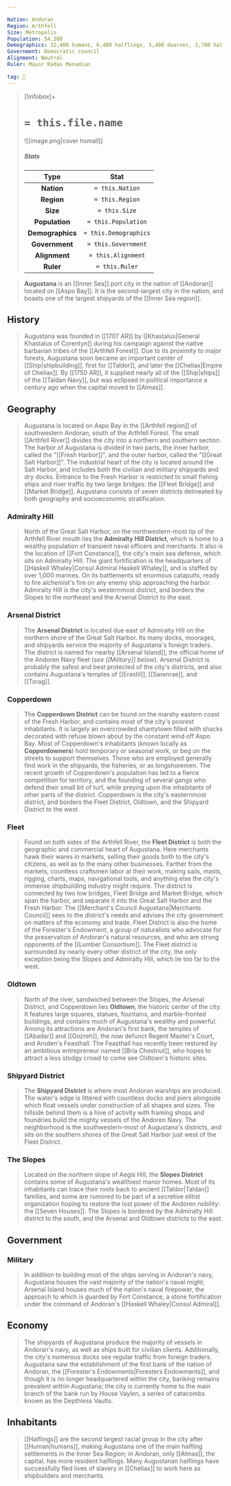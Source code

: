```yaml
---

Nation: Andoran
Region: Arthfell
Size: Metropolis
Population: 54,200
Demographics: 32,400 humans, 6,480 halflings, 5,400 dwarves, 3,780 half-orcs, 3,240 elves, 1,620 gnomes, 200 half-elves, 1,080 other
Government: Democratic council
Alignment: Neutral
Ruler: Mayor Radas Menadian

tag: 🌃
---
```


> [!infobox]+
> #  `= this.file.name`
> ![[image.png|cover hsmall]]
> ##### Stats
> Type | Stat |
> :---:|:---:|
> **Nation** | `= this.Nation` |
> **Region** | `= this.Region` |
> **Size** | `= this.Size` |
> **Population** | `= this.Population` |
> **Demographics** | `= this.Demographics` |
> **Government** | `= this.Government` |
> **Alignment** | `= this.Alignment` |
> **Ruler** | `= this.Ruler` |



> **Augustana** is an [[Inner Sea]] port city in the nation of [[Andoran]] located on [[Aspo Bay]]. It is the second-largest city in the nation, and boasts one of the largest shipyards of the [[Inner Sea region]].



## History

> Augustana was founded in [[1707 AR]] by [[Khastalus|General Khastalus of Corentyn]] during his campaign against the native barbarian tribes of the [[Arthfell Forest]]. Due to its proximity to major forests, Augustana soon became an important center of [[Ship|shipbuilding]], first for [[Taldor]], and later the [[Cheliax|Empire of Cheliax]]. By [[1750 AR]], it supplied nearly all of the [[Ship|ships]] of the [[Taldan Navy]], but was eclipsed in political importance a century ago when the capital moved to [[Almas]].


## Geography

> Augustana is located on Aspo Bay in the [[Arthfell region]] of southwestern Andoran, south of the Arthfell Forest. The small [[Arthfell River]] divides the city into a northern and southern section.
> The harbor of Augustana is divided in two parts, the inner harbor, called the "[[Fresh Harbor]]", and the outer harbor, called the "[[Great Salt Harbor]]". The industrial heart of the city is located around the Salt Harbor, and includes both the civilian and military shipyards and dry docks. Entrance to the Fresh Harbor is restricted to small fishing ships and river traffic by two large bridges: the [[Fleet Bridge]] and [[Market Bridge]].
> Augustana consists of seven districts delineated by both geography and socioeconomic stratification.


### Admiralty Hill

> North of the Great Salt Harbor, on the northwestern-most tip of the Arthfell River mouth lies the **Admiralty Hill District**, which is home to a wealthy population of transient naval officers and merchants. It also is the location of [[Fort Constance]], the city's main sea defense, which sits on Admiralty Hill. The giant fortification is the headquarters of [[Haskell Whaley|Consul Admiral Haskell Whaley]], and is staffed by over 1,000 marines. On its battlements sit enormous catapults, ready to fire alchemist's fire on any enemy ship approaching the harbor. Admiralty Hill is the city's westernmost district, and borders the Slopes to the northeast and the Arsenal District to the east.


### Arsenal District

> The **Arsenal District** is located due east of Admiralty Hill on the northern shore of the Great Salt Harbor. Its many docks, moorages, and shipyards service the majority of Augustana's foreign traders. The district is named for nearby [[Arsenal Island]], the official home of the Andoren Navy fleet (*see [[Military]] below*). Arsenal District is probably the safest and best protected of the city's districts, and also contains Augustana's temples of [[Erastil]], [[Sarenrae]], and [[Torag]].


### Copperdown

> The **Copperdown District** can be found on the marshy eastern coast of the Fresh Harbor, and contains most of the city's poorest inhabitants. It is largely an overcrowded shantytown filled with shacks decorated with refuse blown about by the constant wind off Aspo Bay. Most of Copperdown's inhabitants (known locally as **Copperdowners**) hold temporary or seasonal work, or beg on the streets to support themselves. Those who are employed generally find work in the shipyards, the fisheries, or as longshoremen. The recent growth of Copperdown's population has led to a fierce competition for territory, and the founding of several gangs who defend their small bit of turf, while preying upon the inhabitants of other parts of the district. Copperdown is the city's easternmost district, and borders the Fleet District, Oldtown, and the Shipyard District to the west.


### Fleet

> Found on both sides of the Arthfell River, the **Fleet District** is both the geographic and commercial heart of Augustana. Here merchants hawk their wares in markets, selling their goods both to the city's citizens, as well as to the many other businesses. Farther from the markets, countless craftsmen labor at their work, making sails, masts, rigging, charts, maps, navigational tools, and anything else the city's immense shipbuilding industry might require. The district is connected by two low bridges, Fleet Bridge and Market Bridge, which span the harbor, and separate it into the Great Salt Harbor and the Fresh Harbor. The [[Merchant's Council Augustana|Merchants Council]] sees to the district's needs and advises the city government on matters of the economy and trade. Fleet District is also the home of the Forester's Endowment, a group of naturalists who advocate for the preservation of Andoran's natural resources, and who are strong opponents of the [[Lumber Consortium]]. The Fleet district is surrounded by nearly every other district of the city, the only exception being the Slopes and Admiralty Hill, which lie too far to the west.


### Oldtown

> North of the river, sandwiched between the Slopes, the Arsenal District, and Copperdown lies **Oldtown**, the historic center of the city. It features large squares, statues, fountains, and marble-fronted buildings, and contains much of Augustana's wealthy and powerful. Among its attractions are Andoran's first bank, the temples of [[Abadar]] and [[Gozreh]], the now defunct Regent Master's Court, and Aroden's Feasthall. The Feasthall has recently been restored by an ambitious entrepreneur named [[Bria Chestnut]], who hopes to attract a less stodgy crowd to come see Oldtown's historic sites.


### Shipyard District

> The **Shipyard District** is where most Andoran warships are produced. The water's edge is littered with countless docks and piers alongside which float vessels under construction of all shapes and sizes. The hillside behind them is a hive of activity with framing shops and foundries build the mighty vessels of the Andoren Navy. The neighborhood is the southwestern-most of Augustana's districts, and sits on the southern shores of the Great Salt Harbor just west of the Fleet District.


### The Slopes

> Located on the northern slope of Aegis Hill, the **Slopes District** contains some of Augustana's wealthiest manor homes. Most of its inhabitants can trace their roots back to ancient [[Taldor|Taldan]] families, and some are rumored to be part of a secretive elitist organization hoping to restore the lost power of the Andoren nobility: the [[Seven Houses]]. The Slopes is bordered by the Admiralty Hill district to the south, and the Arsenal and Oldtown districts to the east.


## Government


### Military

> In addition to building most of the ships serving in Andoran's navy, Augustana houses the vast majority of the nation's naval might; Arsenal Island houses much of the nation's naval firepower, the approach to which is guarded by Fort Constance, a stone fortification under the command of Andoran's [[Haskell Whaley|Consul Admiral]].


## Economy

> The shipyards of Augustana produce the majority of vessels in Andoran's navy, as well as ships built for civilian clients. Additionally, the city's numerous docks see regular traffic from foreign traders.
> Augustana saw the establishment of the first bank of the nation of Andoran, the [[Forester's Endowments|Foresters Endowments]], and though it is no longer headquartered within the city, banking remains prevalent within Augustana; the city is currently home to the main branch of the bank run by House Vaylen, a series of catacombs known as the Depthless Vaults.


## Inhabitants

> [[Halflings]] are the second largest racial group in the city after [[Human|humans]], making Augustana one of the main halfling settlements in the Inner Sea Region; in Andoran, only [[Almas]], the capital, has more resident halflings. Many Augustanan halflings have successfully fled lives of slavery in [[Cheliax]] to work here as shipbuilders and merchants.








